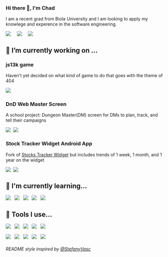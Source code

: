 ### Hi there 👋, I'm Chad
I am a recent grad from Biola University and I am looking to apply my knowlege and experence in the software engineering.

<a href="https://twitter.com/chadrt21"><img src="https://img.shields.io/badge/twitter-%231DA1F2.svg?&style=for-the-badge&logo=twitter&logoColor=white" /></a>&nbsp;&nbsp;&nbsp;&nbsp; <a href="https://www.linkedin.com/in/chad-ross-200a30110/"><img src="https://img.shields.io/badge/linkedin-%230077B5.svg?&style=for-the-badge&logo=linkedin&logoColor=white" /></a>&nbsp;&nbsp;&nbsp;&nbsp; <a href="https://www.linkedin.com/in/chad-ross-200a30110/"><img src="https://img.shields.io/badge/My Blog-343a40.svg?&style=for-the-badge&logoColor=white" /></a>&nbsp;&nbsp;&nbsp;&nbsp;


<!--
**chadrt21/chadrt21** is a ✨ _special_ ✨ repository because its `README.md` (this file) appears on your GitHub profile.

Here are some ideas to get you started:

- 🔭 I’m currently working on ...
- 🌱 I’m currently learning ...
- 👯 I’m looking to collaborate on ...
- 🤔 I’m looking for help with ...
- 💬 Ask me about ...
- 📫 How to reach me: ...
- ⚡ Fun fact: ...
-->


## 🔭 I’m currently working on ...
### js13k game
Haven't yet decided on what kind of game to do that goes with the theme of 404
  
<img src="https://img.shields.io/badge/javascript%20-%23F7DF1E.svg?&style=for-the-badge&logo=javascript&logoColor=white" />&nbsp;&nbsp;
### DnD Web Master Screen
A school project: Dungeon Master(DM) screen for DMs to plan, track, and tell their campaigns 

<img src="https://img.shields.io/badge/javascript%20-%23F7DF1E.svg?&style=for-the-badge&logo=javascript&logoColor=white" />&nbsp;&nbsp;<img src="https://img.shields.io/badge/python%20-%231572B6.svg?&style=for-the-badge&logo=python&logoColor=white" />&nbsp;&nbsp;
### Stock Tracker Widget Android App
Fork of [Stocks Tracker Widget](https://github.com/premnirmal/StockTicker) but includes trends of 1 week, 1 month, and 1 year on the widget

 <img src="https://img.shields.io/badge/android_studio%20-%669933.svg?&style=for-the-badge&logo=android-studio&logoColor=white" />&nbsp;&nbsp;<img src="https://img.shields.io/badge/Kotlin%20-FF8C00.svg?&style=for-the-badge&logo=Kotlin&logoColor=white" />&nbsp;&nbsp;

## 🌱 I'm currently learning...
<p >
  <img src="https://img.shields.io/badge/jquery%20-%230769ad.svg?&style=for-the-badge&logo=jquery&logoColor=white" />&nbsp;&nbsp;
  <img src="https://img.shields.io/badge/javascript%20-%23F7DF1E.svg?&style=for-the-badge&logo=javascript&logoColor=white" />&nbsp;&nbsp;
  <img src="https://img.shields.io/badge/php%20-%230769ad.svg?&style=for-the-badge&logo=php&logoColor=white" />&nbsp;&nbsp;
  <img src="https://img.shields.io/badge/android_studio%20-%669933.svg?&style=for-the-badge&logo=android-studio&logoColor=white" />&nbsp;&nbsp;
  <img src="https://img.shields.io/badge/Kotlin%20-FF8C00.svg?&style=for-the-badge&logo=Kotlin&logoColor=white" />&nbsp;&nbsp;
</p>

## :hammer: Tools I use...
<p>
  <img src="https://img.shields.io/badge/python%20-%231572B6.svg?&style=for-the-badge&logo=python&logoColor=white" />&nbsp;&nbsp;
  <img src="https://img.shields.io/badge/c%2B%2B%20-%231572B6.svg?&style=for-the-badge&logo=c%2B%2B&logoColor=white" />&nbsp;&nbsp;
  <img src="https://img.shields.io/badge/Java%20-FF8C00.svg?&style=for-the-badge&logo=Java&logoColor=white" />&nbsp;&nbsp;
  <img src="https://img.shields.io/badge/javascript%20-%23F7DF1E.svg?&style=for-the-badge&logo=javascript&logoColor=white" />&nbsp;&nbsp;
  <img src="https://img.shields.io/badge/android_studio%20-%669933.svg?&style=for-the-badge&logo=android-studio&logoColor=white" />&nbsp;&nbsp;
</p>
<p >
  <img src="https://img.shields.io/badge/atom%20-90b061.svg?&style=for-the-badge&logo=atom&logoColor=white" />&nbsp;&nbsp;
  <img src="https://img.shields.io/badge/github%20-333.svg?&style=for-the-badge&logo=github&logoColor=white" />&nbsp;&nbsp;
  <img src="https://img.shields.io/badge/ubuntu%20-E95420.svg?&style=for-the-badge&logo=ubuntu&logoColor=white" />&nbsp;&nbsp;
  <img src="https://img.shields.io/badge/Slack%20-4A154B.svg?&style=for-the-badge&logo=Slack&logoColor=white" />&nbsp;&nbsp;
  <img src="https://img.shields.io/badge/discord%20-738ADB.svg?&style=for-the-badge&logo=discord&logoColor=white" />&nbsp;&nbsp;
</p>

###### README style inspired by [@StefanyVasc](https://github.com/StefanyVasc)


